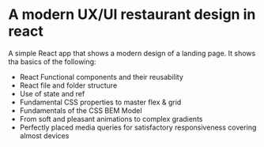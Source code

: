# A modern UX/UI restaurant design in react

A simple React app that shows a modern design of a landing page. It shows tha basics of the following:

- React Functional components and their reusability
- React file and folder structure
- Use of state and ref
- Fundamental CSS properties to master flex & grid
- Fundamentals of the CSS BEM Model
- From soft and pleasant animations to complex gradients
- Perfectly placed media queries for satisfactory responsiveness covering almost devices
